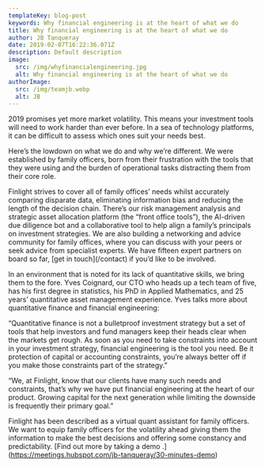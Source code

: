 ```yaml
---
templateKey: blog-post
keywords: Why financial engineering is at the heart of what we do
title: Why financial engineering is at the heart of what we do
author: JB Tanqueray
date: 2019-02-07T16:22:36.071Z
description: Default description
image:
  src: /img/whyfinancialengineering.jpg
  alt: Why financial engineering is at the heart of what we do
authorImage: 
  src: /img/teamjb.webp
  alt: JB
---
```

2019 promises yet more market volatility. This means your investment tools will need to work harder than ever before. In a sea of technology platforms, it can be difficult to assess which ones suit your needs best.

Here’s the lowdown on what we do and why we’re different. We were established by family officers, born from their frustration with the tools that they were using and the burden of operational tasks distracting them from their core role.

Finlight strives to cover all of family offices’ needs whilst accurately comparing disparate data, eliminating information bias and reducing the length of the decision chain. There’s our risk management analysis and strategic asset allocation platform (the “front office tools”), the AI-driven due diligence bot and a collaborative tool to help align a family’s principals on investment strategies. We are also building a networking and advice community for family offices, where you can discuss with your peers or seek advice from specialist experts. We have fifteen expert partners on board so far, \[get in touch](/contact) if you’d like to be involved.

In an environment that is noted for its lack of quantitative skills, we bring them to the fore. Yves Coignard, our CTO who heads up a tech team of five, has his first degree in statistics, his PhD in Applied Mathematics, and 25 years’ quantitative asset management experience. Yves talks more about quantitative finance and financial engineering:

“Quantitative finance is not a bulletproof investment strategy but a set of tools that help investors and fund managers keep their heads clear when the markets get rough. As soon as you need to take constraints into account in your investment strategy, financial engineering is the tool you need. Be it protection of capital or accounting constraints, you’re always better off if you make those constraints part of the strategy.”

“We, at Finlight, know that our clients have many such needs and constraints, that’s why we have put financial engineering at the heart of our product. Growing capital for the next generation while limiting the downside is frequently their primary goal.”

Finlight has been described as a virtual quant assistant for family officers. We want to equip family officers for the volatility ahead giving them the information to make the best decisions and offering some constancy and predictability. \[Find out more by taking a demo .](https://meetings.hubspot.com/jb-tanqueray/30-minutes-demo)